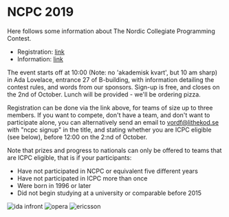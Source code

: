 # NCPC 2019

Here follows some information about The Nordic Collegiate Programming Contest.

* Registration: [link](http://nordic.icpc.io/ncpc2019/reg.html)
* Information: [link](https://nordic.icpc.io/#ncpc)

The event starts off at 10:00 (Note: no 'akademisk kvart', but 10 am sharp) in
Ada Lovelace, entrance 27 of B-building, with information detailing the contest rules,
and words from our sponsors. Sign-up is free, and closes on the 2nd of October.
Lunch will be provided - we'll be ordering pizza.

Registration can be done via the link above, for teams of size up to three members.
If you want to compete, don't have a team, and don't want to participate alone,
you can alternatively send an email to vordf@lithekod.se with "ncpc signup" in
the title, and stating whether you are ICPC eligible (see below),
before 12:00 on the 2:nd of October.

Note that prizes and progress to nationals can only be offered to teams that are
ICPC eligible, that is if your participants:

* Have not participated in NCPC or equivalent five different years
* Have not participated in ICPC more than once
* Were born in 1996 or later
* Did not begin studying at a university or comparable before 2015

<div id="sponsor-container">
    <img class="sponsor" src="/static/img/idainfront_logo.png" alt="ida infront">
    <img class="sponsor" src="/static/img/opera_dark_logo.png" alt="opera">
    <img class="sponsor" src="/static/img/ericsson_logo.png" alt="ericsson">
</div>
